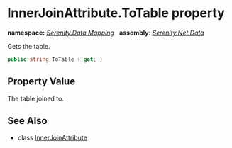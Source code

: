 # InnerJoinAttribute.ToTable property
**namespace:** *[Serenity.Data.Mapping](../../README.md#serenity.data.mapping-namespace)*   **assembly**: *[Serenity.Net.Data](../../README.md)*

Gets the table.

```csharp
public string ToTable { get; }
```

## Property Value

The table joined to.

## See Also

* class [InnerJoinAttribute](../InnerJoinAttribute.md)